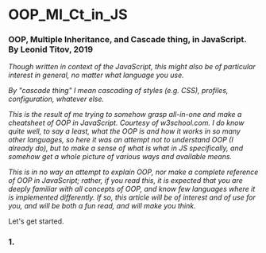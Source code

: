 # OOP_MI_Ct_in_JS

### OOP, Multiple Inheritance, and Cascade thing, in JavaScript. By Leonid Titov, 2019

_Though written in context of the JavaScript, this might also be of particular interest in general, no matter what language you use._

_By "cascade thing" I mean cascading of styles (e.g. CSS), profiles, configuration, whatever else._

_This is the result of me trying to somehow grasp all-in-one and make a cheatsheet of OOP in JavaScript. Courtesy of w3school.com. I do know quite well, to say a least, what the OOP is and how it works in so many other languages, so here it was an attempt not to understand OOP (I already do), but to make a sense of what is what in JS specifically, and somehow get a whole picture of various ways and available means._

_This is in no way an attempt to explain OOP, nor make a complete reference of OOP in JavaScript; rather, if you read this, it is expected that you are deeply familiar with all concepts of OOP, and know few languages where it is implemented differently. If so, this article will be of interest and of use for you, and will be both a fun read, and will make you think._

Let's get started.

### 1.
